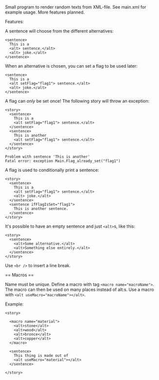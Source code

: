 Small program to render random texts from XML-file. See main.xml for example usage. More features planned.

Features:

A sentence will choose from the different alternatives:

    <sentence>
      This is a
      <alt> sentence.</alt>
      <alt> joke.</alt>
    </sentence>

When an alternative is chosen, you can set a flag to be used later:

    <sentence>
      This is a
      <alt setFlag="flag1"> sentence.</alt>
      <alt> joke.</alt>
    </sentence>

A flag can _only_ be set once! The following story will throw an exception:

    <story>
      <sentence>
        This is a 
        <alt setFlag="flag1"> sentence.</alt>
      </sentence>
      <sentence>
        This is another 
        <alt setFlag="flag1"> sentence.</alt>
      </sentence>
    </story>

    Problem with sentence 'This is another'
    Fatal error: exception Main.Flag_already_set("flag1")

A flag is used to conditionally print a sentence:

    <story>
      <sentence>
        This is a 
        <alt setFlag="flag1"> sentence.</alt>
        <alt> joke.</alt>
      </sentence>
      <sentence ifFlagIsSet="flag1">
        This is another sentence.
      </sentence>
    </story>

It's possible to have an empty sentence and just `<alt>`s, like this:

    <story>
      <sentence>
        <alt>Some alternative.</alt>
        <alt>Something else entirely.</alt>
      </sentence>
    </story>


Use `<br />` to insert a line break.

== Macros ==

Name must be unique. Define a macro with tag `<macro name="macroName">`. The macro can then be used on many places instead of alt:s. Use a macro with `<alt useMacro="macroName"></alt>`.

Example:

    <story>

      <macro name="material">
        <alt>stone</alt>
        <alt>wood</alt>
        <alt>bronce</alt>
        <alt>copper</alt>
      </macro>

      <sentence>
        This thing is made out of
        <alt useMacro="material"></alt>
      </sentence>

    </story>
